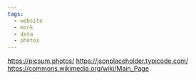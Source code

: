 ```yaml
---
tags:
  - website
  - mock
  - data
  - photos
---
```


https://picsum.photos/
https://jsonplaceholder.typicode.com/
https://commons.wikimedia.org/wiki/Main_Page
